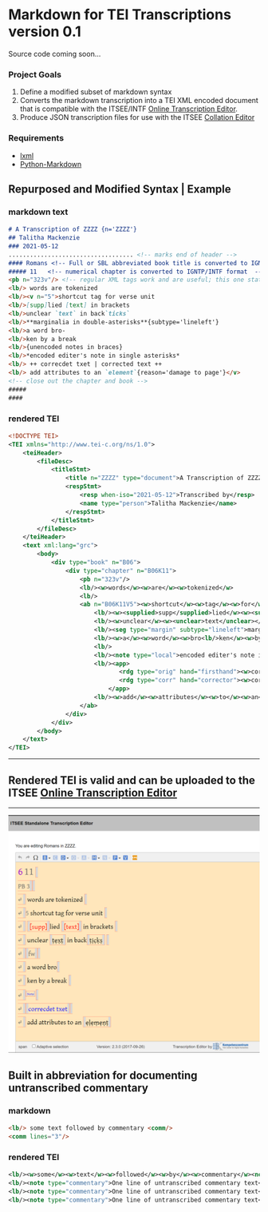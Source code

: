 # Markdown for TEI Transcriptions version 0.1

Source code coming soon...

### Project Goals
1. Define a modified subset of markdown syntax
2. Converts the markdown transcription into a TEI XML encoded document that is compatible with the ITSEE/INTF [Online Transcription Editor](https://itsee-wce.birmingham.ac.uk/ote/transcriptiontool).
3. Produce JSON transcription files for use with the ITSEE [Collation Editor](https://github.com/itsee-birmingham/standalone_collation_editor)

### Requirements
- [lxml](https://pypi.org/project/lxml/) 
- [Python-Markdown](https://pypi.org/project/Markdown/)

## Repurposed and Modified Syntax | Example
### markdown text
```markdown
# A Transcription of ZZZZ {n='ZZZZ'}
## Talitha Mackenzie
### 2021-05-12
................................... <!-- marks end of header -->
#### Romans <!-- Full or SBL abbreviated book title is converted to IGNTP/INTF format  -->
##### 11   <!-- numerical chapter is converted to IGNTP/INTF format  -->
<pb n="323v"/> <!-- regular XML tags work and are useful; this one states the folio and side --> 
<lb/> words are tokenized
<lb/><v n="5">shortcut tag for verse unit
<lb/>[supp]lied [text] in brackets
<lb/>unclear `text` in back`ticks`
<lb/>**marginalia in double-asterisks**{subtype='lineleft'}
<lb/>a word bro-
<lb/>ken by a break
<lb/>{unencoded notes in braces}
<lb/>*encoded editer's note in single asterisks*
<lb/> ++ correcdet txet | corrected text ++
<lb/> add attributes to an `element`{reason='damage to page'}</v>
<!-- close out the chapter and book -->
#####
####
```
### rendered TEI
```xml
<!DOCTYPE TEI>
<TEI xmlns="http://www.tei-c.org/ns/1.0">
    <teiHeader>
        <fileDesc>
            <titleStmt>
                <title n="ZZZZ" type="document">A Transcription of ZZZZ</title>
                <respStmt>
                    <resp when-iso="2021-05-12">Transcribed by</resp>
                    <name type="person">Talitha Mackenzie</name>
                </respStmt>
            </titleStmt>
        </fileDesc>
    </teiHeader>
    <text xml:lang="grc">
        <body>
            <div type="book" n="B06">
                <div type="chapter" n="B06K11">
                    <pb n="323v"/>
                    <lb/><w>words</w><w>are</w><w>tokenized</w>
                    <lb/>
                    <ab n="B06K11V5"><w>shortcut</w><w>tag</w><w>for</w><w>verse</w><w>unit</w>
                        <lb/><w><supplied>supp</supplied>lied</w><w><supplied>text</supplied></w><w>in</w><w>brackets</w>
                        <lb/><w>unclear</w><w><unclear>text</unclear></w><w>in</w><w>back<unclear>ticks</unclear></w>
                        <lb/><seg type="margin" subtype="lineleft">marginalia in double-asterisks</seg>
                        <lb/><w>a</w><w>word</w><w>bro<lb/>ken</w><w>by</w><w>a</w>break
                        <lb/>
                        <lb/><note type="local">encoded editer's note in single asterisks</note>
                        <lb/><app>
                               <rdg type="orig" hand="firsthand"><w>correcdet</w><w>txet</w></rdg>
                               <rdg type="corr" hand="corrector"><w>corrected</w><w>text</w></rdg>
                            </app>
                        <lb/><w>add</w><w>attributes</w><w>to</w><w>an</w><w><unclear reason="damage to page">element</unclear></w>
                    </ab>
                </div>
            </div>
        </body>
    </text>
</TEI>
```
________________
## Rendered TEI is valid and can be uploaded to the ITSEE [Online Transcription Editor](https://itsee-wce.birmingham.ac.uk/ote/transcriptiontool)
______

![itsee online transcription editor screenshot](images/example_file_in_itsee_ote.png)

## Built in abbreviation for documenting untranscribed commentary
### markdown
```markdown
<lb/> some text followed by commentary <comm/>
<comm lines="3"/>
```
### rendered TEI
```xml
<lb/><w>some</w><w>text</w><w>followed</w><w>by</w><w>commentary</w><note type="commentary">untranscribed commentary text</note>
<lb/><note type="commentary">One line of untranscribed commentary text</note>
<lb/><note type="commentary">One line of untranscribed commentary text</note>
<lb/><note type="commentary">One line of untranscribed commentary text</note>
```